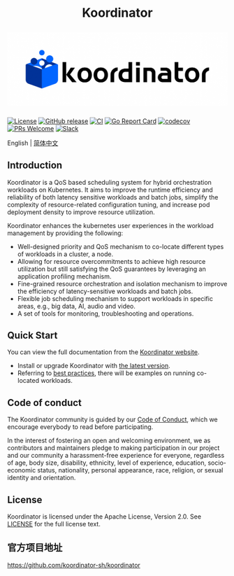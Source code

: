 <h1 align="center">
  <p align="center">Koordinator</p>
  <a href="https://koordinator.sh"><img src="https://github.com/koordinator-sh/koordinator/raw/main/docs/images/koordinator-logo.jpeg" alt="Koordinator"></a>
</h1>

[![License](https://img.shields.io/github/license/koordinator-sh/koordinator.svg?color=4EB1BA&style=flat-square)](https://opensource.org/licenses/Apache-2.0)
[![GitHub release](https://img.shields.io/github/v/release/koordinator-sh/koordinator.svg?style=flat-square)](https://github.com/koordinator-sh/koordinator/releases/latest)
[![CI](https://img.shields.io/github/actions/workflow/status/koordinator-sh/koordinator/ci.yaml?label=CI&logo=github&style=flat-square&branch=main)](https://github.com/koordinator-sh/koordinator/actions/workflows/ci.yaml)
[![Go Report Card](https://goreportcard.com/badge/github.com/koordinator-sh/koordinator?style=flat-square)](https://goreportcard.com/report/github.com/koordinator-sh/koordinator)
[![codecov](https://img.shields.io/codecov/c/github/koordinator-sh/koordinator?logo=codecov&style=flat-square)](https://codecov.io/github/koordinator-sh/koordinator)
[![PRs Welcome](https://badgen.net/badge/PRs/welcome/green?icon=https://api.iconify.design/octicon:git-pull-request.svg?color=white&style=flat-square)](CONTRIBUTING.md)
[![Slack](https://badgen.net/badge/slack/join/4A154B?icon=slack&style=flat-square)](https://join.slack.com/t/koordinator-sh/shared_invite/zt-1756qoub4-Cn4~esfdlfAPsD7cwO2NzA)

English | [简体中文](./README-zh_CN.md)
## Introduction

Koordinator is a QoS based scheduling system for hybrid orchestration workloads on Kubernetes. It aims to improve the
runtime efficiency and reliability of both latency sensitive workloads and batch jobs, simplify the complexity of
resource-related configuration tuning, and increase pod deployment density to improve resource utilization.

Koordinator enhances the kubernetes user experiences in the workload management by providing the following:

- Well-designed priority and QoS mechanism to co-locate different types of workloads in a cluster, a node.
- Allowing for resource overcommitments to achieve high resource utilization but still satisfying the QoS guarantees by
  leveraging an application profiling mechanism.
- Fine-grained resource orchestration and isolation mechanism to improve the efficiency of latency-sensitive workloads
  and batch jobs.
- Flexible job scheduling mechanism to support workloads in specific areas, e.g., big data, AI, audio and video.
- A set of tools for monitoring, troubleshooting and operations.

## Quick Start

You can view the full documentation from the [Koordinator website](https://koordinator.sh/docs).

- Install or upgrade Koordinator with [the latest version](https://koordinator.sh/docs/installation).
- Referring to [best practices](https://koordinator.sh/docs/best-practices/colocation-of-spark-jobs), there will be
  examples on running co-located workloads.

## Code of conduct

The Koordinator community is guided by our [Code of Conduct](CODE_OF_CONDUCT.md), which we encourage everybody to read
before participating.

In the interest of fostering an open and welcoming environment, we as contributors and maintainers pledge to making
participation in our project and our community a harassment-free experience for everyone, regardless of age, body size,
disability, ethnicity, level of experience, education, socio-economic status,
nationality, personal appearance, race, religion, or sexual identity and orientation.

## License

Koordinator is licensed under the Apache License, Version 2.0. See [LICENSE](./LICENSE) for the full license text.

## 官方项目地址
https://github.com/koordinator-sh/koordinator